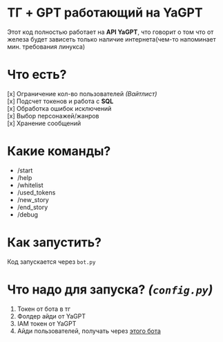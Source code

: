 # ТГ + GPT работающий на YaGPT
Этот код полностью работает на **API YaGPT**, что говорит о том что от железа будет зависеть только наличие интернета(чем-то напоминает мин. требования линукса)
# Что есть?
[x] Ограничение кол-во пользователей *(Вайтлист)*  
[x] Подсчет токенов и работа с **SQL**\
[x] Обработка ошибок исключений\
[x] Выбор персонажей/жанров\
[x] Хранение сообщений
# Какие команды?
- /start
- /help
- /whitelist
- /used_tokens
- /new_story
- /end_story
- /debug
# Как запустить?
Код запускается через `bot.py`
# Что надо для запуска? *(`config.py`)*
1) Токен от бота в тг  
2) Фолдер айди от YaGPT  
3) IAM токен от YaGPT  
4) Айди пользователей, получать через [этого бота](https://t.me/userdatailsbot)
